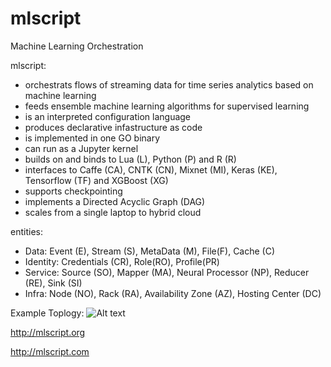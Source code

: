# mlscript
Machine Learning Orchestration

mlscript:

- orchestrats flows of streaming data for time series analytics based on machine learning 
- feeds ensemble machine learning algorithms for supervised learning
- is an interpreted configuration language
- produces declarative infastructure as code
- is implemented in one GO binary
- can run as a Jupyter kernel
- builds on and binds to Lua (L), Python (P) and R (R)
- interfaces to Caffe (CA), CNTK (CN), Mixnet (MI), Keras (KE), Tensorflow (TF) and XGBoost (XG)
- supports checkpointing
- implements a Directed Acyclic Graph (DAG)
- scales from a single laptop to hybrid cloud


entities:
- Data: Event (E), Stream (S), MetaData (M), File(F), Cache (C)
- Identity: Credentials (CR), Role(RO), Profile(PR)
- Service: Source (SO), Mapper (MA), Neural Processor (NP), Reducer (RE), Sink (SI)
- Infra: Node (NO), Rack (RA), Availability Zone (AZ), Hosting Center (DC)

Example Toplogy:
![Alt text](/MLSript.png?raw=true "mlscript example topology")

http://mlscript.org

http://mlscript.com


